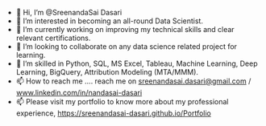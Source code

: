- 👋 Hi, I’m @SreenandaSai Dasari  
- 👀 I’m interested in becoming an all-round Data Scientist.    
- 🌱 I’m currently working on improving my technical skills and clear relevant certifications. 
- 💞️ I’m looking to collaborate on any data science related project for learning.  
- 💞️ I’m skilled in Python, SQL, MS Excel, Tableau, Machine Learning, Deep Learning, BigQuery, Attribution Modeling (MTA/MMM).
- 📫 How to reach me ....  reach me on sreenandasai.dasari@gmail.com / www.linkedin.com/in/nandasai-dasari
- 📫 Please visit my portfolio to know more about my professional experience, https://sreenandasai-dasari.github.io/Portfolio
   
 
  
<!---   
SreenandaSai-Dasari/SreenandaSai-Dasari is a ✨ special ✨ repository because its `README.md` (this file) appears on your GitHub profile.
You can click the Preview link to take a look at your changes.
--->
